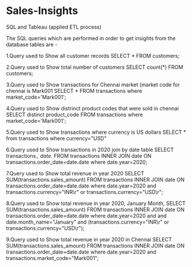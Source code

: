 # Sales-Insights
SQL and Tableau (applied ETL process)

The SQL queries which are performed in order to get insights from the database tables are - 

1.Query used to Show all customer records
SELECT * FROM customers;

2.Query used to Show total number of customers
SELECT count(*) FROM customers;

3.Query used to Show transactions for Chennai market (market code for chennai is Mark001
SELECT * FROM transactions where market_code='Mark001';

4.Query used to Show distrinct product codes that were sold in chennai
SELECT distinct product_code FROM transactions where market_code='Mark001';

5.Query used to Show transactions where currency is US dollars
SELECT * from transactions where currency="USD"

6.Query used to Show transactions in 2020 join by date table
SELECT transactions.*, date.* FROM transactions INNER JOIN date ON transactions.order_date=date.date where date.year=2020;

7.Query used to Show total revenue in year 2020
SELECT SUM(transactions.sales_amount) FROM transactions INNER JOIN date ON transactions.order_date=date.date where date.year=2020 and transactions.currency="INR\r" or transactions.currency="USD\r";

8.Query used to Show total revenue in year 2020, January Month,
SELECT SUM(transactions.sales_amount) FROM transactions INNER JOIN date ON transactions.order_date=date.date where date.year=2020 and and date.month_name="January" and (transactions.currency="INR\r" or transactions.currency="USD\r");

9.Query used to Show total revenue in year 2020 in Chennai
SELECT SUM(transactions.sales_amount) FROM transactions INNER JOIN date ON transactions.order_date=date.date where date.year=2020 and transactions.market_code="Mark001";
